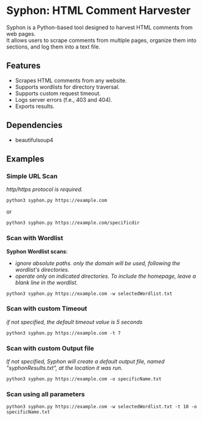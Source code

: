 # Syphon: HTML Comment Harvester

Syphon is a Python-based tool designed to harvest HTML comments from web pages.\
It allows users to scrape comments from multiple pages, organize them into sections, and log them into a text file.

## Features
- Scrapes HTML comments from any website.
- Supports wordlists for directory traversal.
- Supports custom request timeout.
- Logs server errors (f.e., 403 and 404).
- Exports results.

## Dependencies
- beautifulsoup4

## Examples

### Simple URL Scan
*http/https protocol is required.*
```
python3 syphon.py https://example.com
```
or
```
python3 syphon.py https://example.com/specificdir
```

### Scan with Wordlist
**Syphon Wordlist scans**:
- *ignore absolute paths. only the domain will be used, following the wordlist's directories.*
- *operate only on indicated directories. To include the homepage, leave a blank line in the wordlist.*
```
python3 syphon.py https://example.com -w selectedWordlist.txt
```

### Scan with custom Timeout
*if not specified, the default timeout value is 5 seconds*
```
python3 syphon.py https://example.com -t 7
```

### Scan with custom Output file
*If not specified, Syphon will create a default output file, named "syphonResults.txt", at the location it was run.*
```
python3 syphon.py https://example.com -o specificName.txt
```

### Scan using all parameters
```
python3 syphon.py https://example.com -w selectedWordlist.txt -t 10 -o specificName.txt
```
